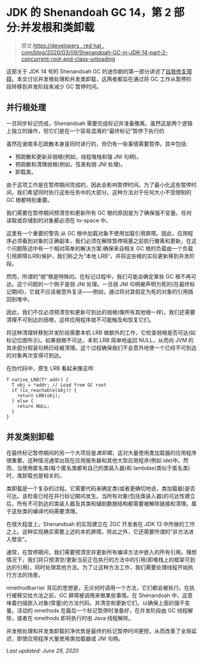 # JDK 的 Shenandoah GC 14，第 2 部分:并发根和类卸载

> 原文:[https://developers . red hat . com/blog/2020/03/09/Shenandoah-GC-in-JDK-14-part-2-concurrent-root-and-class-unloading](https://developers.redhat.com/blog/2020/03/09/shenandoah-gc-in-jdk-14-part-2-concurrent-roots-and-class-unloading)

这部关于 JDK 14 号的 Shenandoah GC 的迷你剧的第一部分讲述了[自我修复障碍](https://developers.redhat.com/blog/2020/03/04/shenandoah-gc-in-jdk-14-part-1-self-fixing-barriers/)。本文讨论并发根处理和并发类卸载，这两者都旨在通过将 GC 工作从暂停阶段转移到并发阶段来减少 GC 暂停时间。

## 并行根处理

一旦同步标记完成，Shenandoah 需要完成标记并准备撤离。虽然这是两个逻辑上独立的操作，但它们是在一个容易混淆的“最终标记”暂停下执行的

虽然在谢南多厄疏散本身是同时进行的，但仍有一些事情需要暂停。其中包括:

*   预疏散和更新非弱根(例如，线程堆栈和强 JNI 句柄)。
*   预疏散和清理弱根(例如，弦表和弱 JNI 处理)。
*   卸载类。

由于这项工作是在暂停期间完成的，因此会影响暂停时间。为了最小化这些暂停时间，我们希望同时执行这些任务中的大部分。这种方法对于任何大小不受限制的 GC 根都特别重要。

我们需要在暂停期间预清空和更新所有 GC 根的原因是为了确保强不变量。任何读取或存储到的对象都必须在 to-space 中。

这里有一个重要的警告:从 GC 根中加载对象不使用加载引用屏障。因此，应用程序必须看到对象的正确副本，我们必须在解除暂停阻塞之前执行撤离和更新。在这个问题陈述中有一个相对简单的解决方案:确保来自相关 GC 根的负载由一个负载引用屏障(LRB)保护，我们称之为“本地 LRB”，并将这些根的实际更新移到并发阶段。

然而，所谓的“弱”根是特殊的。在标记过程中，我们可能会确定某些 GC 根不再可达。这个问题的一个例子是弱 JNI 处理。一旦弱 JNI 句柄被声明为死的(在最终标记期间)，它就不应该被意外复活——例如，通过将对其假定为死的对象的引用插回到堆中。

因此，我们不仅必须预清空和更新可到达的弱根(像所有其他根一样)，我们还需要清理不可到达的弱根，这样应用程序就不可能触及和恢复它们。

将这种清理转移到并发阶段需要本机 LRB 做额外的工作，它检查弱根是否可达(如标记位图所示)。如果弱根不可达，本机 LRB 简单地返回 NULL，从而向 JVM 的其余部分假装句柄已经被清理。这个过程确保我们不会意外地使一个已经不可到达的对象再次变得可到达。

在伪代码中，原生 LRB 看起来像这样:

```
T native_LRB(T* addr) {
  T obj = *addr; // Load from GC root
  if (is_reachable(obj)) {
    return LRB(obj);
  } else {
    return NULL;
  }
}

```

## 并发类别卸载

在最终标记暂停期间的另一个大项目是*类卸载*，这对大量使用类加载器的应用程序很重要。这种情况通常出现在应用服务器和其他大型应用程序(例如 ide)中。然而，当使用匿名类(每个匿名类都有自己的类装入器)和 lambdas(类似于匿名类)时，类卸载也是相关的。

类卸载是一个复杂的过程。它需要代码来确定类(或者更确切地说，类加载器)是否可达。该检查已经在并行标记期间发生。当所有对象(包括类装入器)的可达性建立后，所有不可到达的类装入器及其类和辅助数据结构都需要被解除链接和清理。属于这些类的编译代码需要清理。

在很大程度上，Shenandoah 的实现建立在 ZGC 开发者在 JDK 13 中所做的工作之上。这种实现确实需要上述的本机屏障。除此之外，它还需要所谓的“非方法进入壁垒”。

通常，在暂停期间，我们需要预清空并更新所有编译方法中嵌入的所有引用。理想情况下，我们将只预清空/更新当前正在执行的方法中的引用(即堆栈上的框架可到达的引用)，同时处理其他方法。为了让这种方法工作，我们需要处理线程开始执行方法的场景。

nmethodbarrier 背后的思想是，无论何时调用一个方法，它们都会被执行。在执行被移交给方法之前，GC 屏障被调用来做某些事情。在 Shenandoah 中，这意味着扫描嵌入对象(常量)的方法代码，并清空和更新它们，以确保上面的强不变量。活动的 nmethods 在最后一个标记暂停时准备好，在并发阶段由 GC 线程解除，或者在 nmethods 即将执行时由 Java 线程解除。

并发根处理和并发类卸载的净优势是最终的标记暂停时间更短，从而改善了全局延迟，即使应用程序大量使用类加载器或 JNI 句柄。

*Last updated: June 29, 2020*